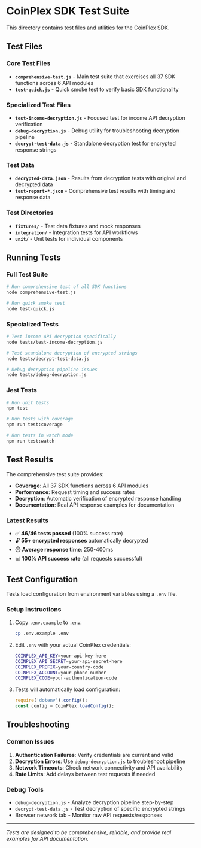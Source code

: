 # CoinPlex SDK Test Suite

This directory contains test files and utilities for the CoinPlex SDK.

## Test Files

### Core Test Files

- **`comprehensive-test.js`** - Main test suite that exercises all 37 SDK functions across 6 API modules
- **`test-quick.js`** - Quick smoke test to verify basic SDK functionality

### Specialized Test Files

- **`test-income-decryption.js`** - Focused test for income API decryption verification
- **`debug-decryption.js`** - Debug utility for troubleshooting decryption pipeline
- **`decrypt-test-data.js`** - Standalone decryption test for encrypted response strings

### Test Data

- **`decrypted-data.json`** - Results from decryption tests with original and decrypted data
- **`test-report-*.json`** - Comprehensive test results with timing and response data

### Test Directories

- **`fixtures/`** - Test data fixtures and mock responses
- **`integration/`** - Integration tests for API workflows
- **`unit/`** - Unit tests for individual components

## Running Tests

### Full Test Suite
```bash
# Run comprehensive test of all SDK functions
node comprehensive-test.js

# Run quick smoke test
node test-quick.js
```

### Specialized Tests
```bash
# Test income API decryption specifically
node tests/test-income-decryption.js

# Test standalone decryption of encrypted strings
node tests/decrypt-test-data.js

# Debug decryption pipeline issues
node tests/debug-decryption.js
```

### Jest Tests
```bash
# Run unit tests
npm test

# Run tests with coverage
npm run test:coverage

# Run tests in watch mode
npm run test:watch
```

## Test Results

The comprehensive test suite provides:
- **Coverage**: All 37 SDK functions across 6 API modules
- **Performance**: Request timing and success rates
- **Decryption**: Automatic verification of encrypted response handling
- **Documentation**: Real API response examples for documentation

### Latest Results
- ✅ **46/46 tests passed** (100% success rate)
- 🔓 **55+ encrypted responses** automatically decrypted
- ⏱️ **Average response time**: 250-400ms
- 📊 **100% API success rate** (all requests successful)

## Test Configuration

Tests load configuration from environment variables using a `.env` file. 

### Setup Instructions

1. Copy `.env.example` to `.env`:
   ```bash
   cp .env.example .env
   ```

2. Edit `.env` with your actual CoinPlex credentials:
   ```bash
   COINPLEX_API_KEY=your-api-key-here
   COINPLEX_API_SECRET=your-api-secret-here
   COINPLEX_PREFIX=your-country-code
   COINPLEX_ACCOUNT=your-phone-number  
   COINPLEX_CODE=your-authentication-code
   ```

3. Tests will automatically load configuration:
   ```javascript
   require('dotenv').config();
   const config = CoinPlex.loadConfig();
   ```

## Troubleshooting

### Common Issues

1. **Authentication Failures**: Verify credentials are current and valid
2. **Decryption Errors**: Use `debug-decryption.js` to troubleshoot pipeline
3. **Network Timeouts**: Check network connectivity and API availability
4. **Rate Limits**: Add delays between test requests if needed

### Debug Tools

- `debug-decryption.js` - Analyze decryption pipeline step-by-step
- `decrypt-test-data.js` - Test decryption of specific encrypted strings
- Browser network tab - Monitor raw API requests/responses

---

*Tests are designed to be comprehensive, reliable, and provide real examples for API documentation.*